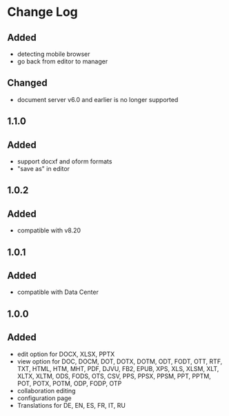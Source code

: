 # Change Log

## Added
- detecting mobile browser
- go back from editor to manager

##
## Changed
- document server v6.0 and earlier is no longer supported

## 1.1.0
## Added
- support docxf and oform formats
- "save as" in editor

## 1.0.2
## Added
- compatible with v8.20

## 1.0.1
## Added
- compatible with Data Center

## 1.0.0
## Added
- edit option for DOCX, XLSX, PPTX
- view option for DOC, DOCM, DOT, DOTX, DOTM, ODT, FODT, OTT, RTF, TXT, HTML, HTM, MHT, PDF, DJVU, FB2, EPUB, XPS, XLS,
XLSM, XLT, XLTX, XLTM, ODS, FODS, OTS, CSV, PPS, PPSX, PPSM, PPT, PPTM, POT, POTX, POTM, ODP, FODP, OTP
- collaboration editing
- configuration page
- Translations for DE, EN, ES, FR, IT, RU
